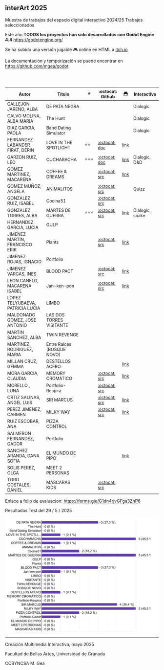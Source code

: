 ## interArt 2025

Muestra de trabajos del espacio digital interactivo 2024/25 Trabajos seleccionados

Este año **TODOS los proyectos han sido desarrollados con Godot Engine 4.4**  https://godotengine.org/

Se ha subido una versión jugable :video_game: online en HTML a [itch.io](https://itch.io/)

La documentación y temporización se puede encontrar en https://github.com/mgea/godot

<br>




<br>


| Autor                            | Título                    |  ⭐  | :octocat:   Github                                       | [ :video_game: ](https://itch.io/)                                |  Interactivo       |
| -------------------------------- | --------------------------| ---- | ---------------------------------------------- | --------------------------------------------------------- | ------  |
| CALLEJON JAREÑO, ALBA            | DE PATA NEGRA             |      |                                                |                                                           | Dialogic|
| CALVO MOLINA, ALBA MARIA         | The Hunt                  |      |                                                |                                                           | Dialogic |
| DIAZ GARCIA, PAOLA               | Band Dating Simulator     |      |                                                                             |                                                           | Dialogic|
| FERNANDEZ LABANDER FIRAT, DERIN  | LOVE IN THE SPOTLIGHT     |⭐⭐  | [ :octocat: doc ](https://github.com/yildizcreature/Love-in-the-Spotlight)  | [link](https://yildizcreature.itch.io/love-in-the-spotlight)      | |
| GARZON RUIZ, LEO                 | CUCHARACHA                |⭐⭐⭐| [ :octocat: doc ](https://github.com/LeoGarru)                              | [link](https://leogarru.itch.io/)                      |Dialogic, D&D |
| GOMEZ MARTINEZ, MACARENA         | COFFEE & DREAMS           |      | [ :octocat: src ](https://github.com/macarenagm05/cmi)                      | [link](https://macarenagm05.itch.io/coffee-dreams)    | | 
| GOMEZ MUÑOZ, ANGELA              | ANIMALITOS                |      | [ :octocat: src ](https://github.com/angelagomuz/cmi)             |                                                           | Quizz|
| GONZALEZ RUIZ, ISABEL            | Cocina51                  |      | [ :octocat: src ](https://github.com/8darov/Martes)               |                                                           | |
| GONZALEZ TORRES, ALBA            | MARTES DE GUERRA          |⭐⭐⭐| [ :octocat: src ](https://github.com/8darov/cmi)                  | [link](https://8darov.itch.io/martes)               | Dialogic, snake |
| HERNANDEZ GARCIA, LUCIA          | GULP                      |      |                                                |                                                           ||
| JIMENEZ MARTIN, FRANCISCO ERIK   | Plants                    |      | [ :octocat: src ](https://github.com/Elgordolo/plant-s)           | [link](https://elgorlodo.itch.io/plants)               | |
| JIMENEZ ROJAS, IGNACIO           | Portfolio                 |      |                                                |                                                           ||
| JIMENEZ VARGAS, INES             | BLOOD PACT                |      | [ :octocat: src ](https://github.com/Sara-hedgehog/cmi)           | [link](https://sara-hedgehog.itch.io/bloodpact)              ||
| LEON CANELO, MACARENA ISABEL     | Jan-ken-pon               |      | [ :octocat: src ](https://github.com/LeonMIC)                     | [link](https://m-ilc.itch.io/yan-ken-pon)            ||
| LOPEZ TELYUBAEVA, PATRICIA LUCIA | LIMBO                     |      |                                                |                                                           ||
| MALDONADO GOMEZ, JOSE ANTONIO    | LAS DOS TORRES VISITANTE  |      |                                                |                                                           ||
| MARTIN SANCHEZ, ALBA             | TWIN REVENGE              |     |                                                |                                                           ||
| MARTINEZ RODRIGUEZ, MARIA        | Entre Raices  (BOSQUE NOVO) |    |                                                |                                                           ||
| MILLAN CRUZ, GEMMA               | DESTELLOS ACERO            |     |                                                | [link](https://itch.io/profile/gemmitta)                          ||
| MORA GARCIA, CLAUDIA             | MEMORY CROMÁTICO           |     | [ :octocat: src ]( https://github.com/clau8-mora/cmi)     | [link](https://clau8-mora.itch.io/memory-cromtico-invertido)           | |
| MORELLO , LUNA                   | Portfolio-Respira          |     | [ :octocat: src ](https://github.com/lunamorello/cmi)             |                                                           | |
| ORTIZ SALINAS, ANGEL LUIS        | SIR MARCUS                 |     | [ :octocat: src ](https://github.com/newmesis/Sir-Marcus)     | [link](https://gameofnewmesis.itch.io/sirmarcus)                  | |
| PEREZ JIMENEZ, CARMEN            | MILKY WAY                  |     | [ :octocat: src ](https://github.com/CarmenPJ185/cmi/)        | [link](https://possummind.itch.io/milky-way)                      ||
| RUIZ ESCOBAR, ANA                | PIZZA CONTROL              |     |                                                |                                                           ||
| SALMERON FERNANDEZ, GADOR        | Portfolio                  |     |                                                |                                                           ||
| SANCHEZ ARANDA, DANA SOFIA       | EL MUNDO DE PIPO           |     |                                                | [link](https://dana-sofia.itch.io/la-aventura-de-pipo2)           ||
| SOLIS PEREZ, OLGA                | MEET 2 PERSONAS            |     |                                                |                                                           ||
| TORO COSTALES, DANIEL            | MASCARAS KIDS              |     | [ :octocat: src ](https://github.com/DanielToro90/Mascaras-kidzs) |                                                           ||



Enlace a folio de evaluacion: https://forms.gle/G1dn4rjvGFga3ZhP6

Resultados Test del 29 / 5 / 2025

![Resultados](Resultados_Test.png)

-------------
Creación Multimedia Interactiva, mayo 2025

Facultad de Bellas Artes, Universidad de Granada

CCBYNCSA M. Gea

